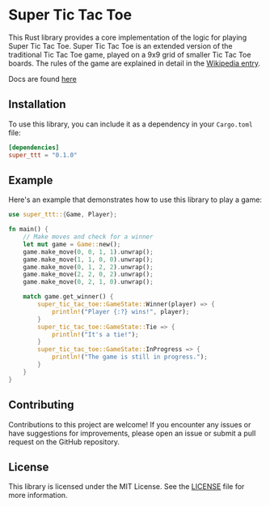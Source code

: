# Super Tic Tac Toe

This Rust library provides a core implementation of the logic for playing Super Tic Tac Toe. Super Tic Tac Toe is an extended version of the traditional Tic Tac Toe game, played on a 9x9 grid of smaller Tic Tac Toe boards. The rules of the game are explained in detail in the [Wikipedia entry](https://en.wikipedia.org/wiki/Ultimate_tic-tac-toe).

Docs are found [here](https://docs.rs/super-ttt)

## Installation

To use this library, you can include it as a dependency in your `Cargo.toml` file:

```toml
[dependencies]
super_ttt = "0.1.0"
```

## Example

Here's an example that demonstrates how to use this library to play a game:

```rust
use super_ttt::{Game, Player};

fn main() {
    // Make moves and check for a winner
    let mut game = Game::new();
    game.make_move(0, 0, 1, 1).unwrap();
    game.make_move(1, 1, 0, 0).unwrap();
    game.make_move(0, 1, 2, 2).unwrap();
    game.make_move(2, 2, 0, 2).unwrap();
    game.make_move(0, 2, 1, 0).unwrap();

    match game.get_winner() {
        super_tic_tac_toe::GameState::Winner(player) => {
            println!("Player {:?} wins!", player);
        }
        super_tic_tac_toe::GameState::Tie => {
            println!("It's a tie!");
        }
        super_tic_tac_toe::GameState::InProgress => {
            println!("The game is still in progress.");
        }
    }
}

```

## Contributing

Contributions to this project are welcome! If you encounter any issues or have suggestions for improvements, please open an issue or submit a pull request on the GitHub repository.

## License

This library is licensed under the MIT License. See the [LICENSE](LICENSE-MIT) file for more information.
